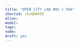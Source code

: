 ```yaml
---
title: "OPEN CITY LAB #02 + PAA"
shortid: rksQNA60Z
alias: 
model: 
tags: 
node: 
draft: yes
--- 
```

 